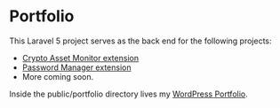 # Portfolio

This Laravel 5 project serves as the back end for the following projects:
 * [Crypto Asset Monitor extension](https://github.com/suremann/CryptoAssetMonitor)  
 * [Password Manager extension](https://github.com/suremann/PasswordManager)  
 * More coming soon.  
 
Inside the public/portfolio directory lives my [WordPress Portfolio](http://ssherman.pw).

 
